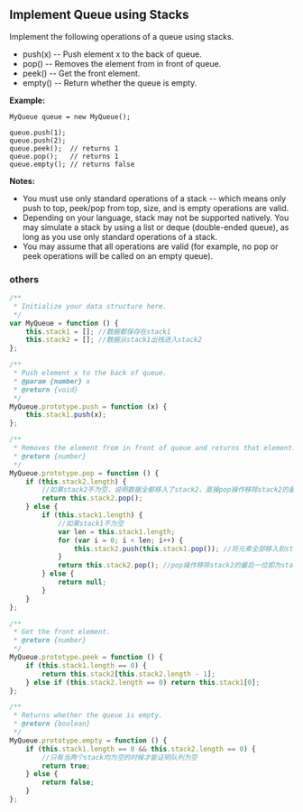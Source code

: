 ## Implement Queue using Stacks

Implement the following operations of a queue using stacks.

-   push(x) -- Push element x to the back of queue.
-   pop() -- Removes the element from in front of queue.
-   peek() -- Get the front element.
-   empty() -- Return whether the queue is empty.

**Example:**

    MyQueue queue = new MyQueue();

    queue.push(1);
    queue.push(2);
    queue.peek();  // returns 1
    queue.pop();   // returns 1
    queue.empty(); // returns false

**Notes:**

-   You must use only standard operations of a stack -- which means only push to top, peek/pop from top, size, and is empty operations are valid.
-   Depending on your language, stack may not be supported natively. You may simulate a stack by using a list or deque (double-ended queue), as long as you use only standard operations of a stack.
-   You may assume that all operations are valid (for example, no pop or peek operations will be called on an empty queue).

### others

```javascript
/**
 * Initialize your data structure here.
 */
var MyQueue = function () {
    this.stack1 = []; //数据都保存在stack1
    this.stack2 = []; //数据从stack1出栈进入stack2
};

/**
 * Push element x to the back of queue.
 * @param {number} x
 * @return {void}
 */
MyQueue.prototype.push = function (x) {
    this.stack1.push(x);
};

/**
 * Removes the element from in front of queue and returns that element.
 * @return {number}
 */
MyQueue.prototype.pop = function () {
    if (this.stack2.length) {
        //如果stack2不为空，说明数据全都移入了stack2，直接pop操作移除stack2的最后一位即为stack1 的第一位
        return this.stack2.pop();
    } else {
        if (this.stack1.length) {
            //如果stack1不为空
            var len = this.stack1.length;
            for (var i = 0; i < len; i++) {
                this.stack2.push(this.stack1.pop()); //将元素全部移入到stack2
            }
            return this.stack2.pop(); //pop操作移除stack2的最后一位即为stack1 的第一位
        } else {
            return null;
        }
    }
};

/**
 * Get the front element.
 * @return {number}
 */
MyQueue.prototype.peek = function () {
    if (this.stack1.length == 0) {
        return this.stack2[this.stack2.length - 1];
    } else if (this.stack2.length == 0) return this.stack1[0];
};

/**
 * Returns whether the queue is empty.
 * @return {boolean}
 */
MyQueue.prototype.empty = function () {
    if (this.stack1.length == 0 && this.stack2.length == 0) {
        //只有当两个stack均为空的时候才能证明队列为空
        return true;
    } else {
        return false;
    }
};
```
